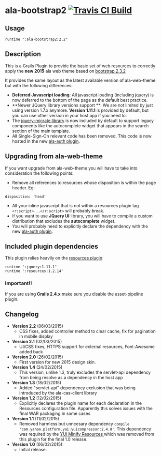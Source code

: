 # ala-bootstrap2 [![Travis CI Build](https://travis-ci.org/AtlasOfLivingAustralia/ala-bootstrap2.svg?branch=master)](https://travis-ci.org/AtlasOfLivingAustralia/ala-bootstrap2)

## Usage
```
runtime ":ala-bootstrap2:2.2"
```

## Description
This is a Grails Plugin to provide the basic set of web resources to correctly apply the **new 2015** ala web theme based on [bootstrap 2.3.2](http://bootstrapdocs.com/v2.3.2/docs/)

It provides the same layout as the latest available version of ala-web-theme but with the following differences:

- **Deferred Javascript loading**: All javascript loading (including jquery) is now deferred to the bottom of the page as the default best practice.
- **Newer JQuery library versions support **: We are not limited by just using version 1.7.x anymore. **Version 1.11.1** is provided by default, but you can use other version in your host app if you need to.
- The [jquery-migrate library](https://github.com/jquery/jquery-migrate/) is now included by default to support legacy components like the autocomplete widget that appears in the search section of the main template.
- All Single-Sign-On relevant code has been removed. This code is now hosted in the new [ala-auth plugin](https://github.com/AtlasOfLivingAustralia/ala-auth-plugin).

## Upgrading from ala-web-theme

If you want upgrade from ala-web-theme you will have to take into consideration the following points:

- Remove all references to resources whose disposition is within the page header. Eg:
```
disposition: 'head'
```
- All your inline javascript that is not within a resources plugin tag ```<r:script>...</r:script>``` will probably break.
- If you want to use **JQuery UI** library, you will have to compile a custom distribution that excludes the **autocomplete** widget.
- You will probably need to explicitly declare the dependency with the new [ala-auth plugin](https://github.com/AtlasOfLivingAustralia/ala-auth-plugin).

## Included plugin dependencies
This plugin relies heavily on the [resources plugin](http://grails.org/plugin/resources):
```
runtime ":jquery:1.11.1"
runtime ':resources:1.2.14'
```

### Important!!
If you are using **Grails 2.4.x** make sure you disable the asset-pipeline plugin.

## Changelog
- **Version 2.2** (06/03/2015)
  - CSS fixes, added controller method to clear cache, fix for pagination in mobile display
- **Version 2.1** (02/03/2015)
  - UI/CSS fixes, HTTPS support for external resources, Font-Awesome added back
- **Version 2.0** (26/02/2015)
  - First version for new 2015 design skin.
- **Version 1.4** (24/02/2015)
  - This version, unlike 1.3, truly excludes the servlet-api dependency from being resolve as a dependency in the host app
- **Version 1.3** (18/02/2015)
  - Added "servlet-api" dependency exclusion that was being introduced by the ala-cas-client library
- **Version 1.2** (12/02/2015)
  - Explicitly declares the plugin name for each declaration in the Resources configuration file. Apparently this solves issues with the final WAR packaging in some cases.
- **Version 1.1** (11/02/2015)
  - Removed harmless but unncesary dependency ```compile 'com.yahoo.platform.yui:yuicompressor:2.4.8'```. This dependency was required by the [YUI Minify Resources ](http://grails.org/plugin/yui-minify-resources) which was removed from this plugin for the final 1.0 release.
- **Version 1.0** (06/02/2015):
  - Initial release.
